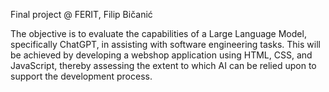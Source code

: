 Final project @ FERIT, Filip Bičanić


The objective is to evaluate the capabilities of a Large Language Model, specifically ChatGPT, in assisting with software engineering tasks.
This will be achieved by developing a webshop application using HTML, CSS, and JavaScript, thereby assessing the extent to which AI can be relied upon to support the development process.
